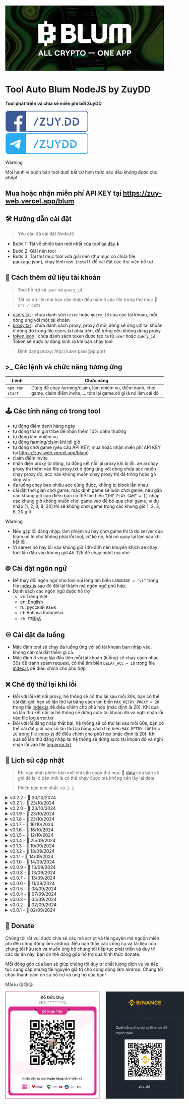 ![Blum banner](https://raw.githubusercontent.com/zuydd/image/main/blum.jpeg)

# Tool Auto Blum NodeJS by ZuyDD

**Tool phát triển và chia sẻ miễn phí bởi ZuyDD**

<a href="https://www.facebook.com/zuy.dd"><img src="https://raw.githubusercontent.com/zuydd/image/main/facebook.svg" alt="Facebook"></a>
<a href="https://t.me/zuydd"><img src="https://raw.githubusercontent.com/zuydd/image/main/telegram.svg" alt="Telegram"></a>

> [!WARNING]
> Mọi hành vi buôn bán tool dưới bất cứ hình thức nào đều không được cho phép!

## Mua hoặc nhận miễn phí API KEY tại https://zuy-web.vercel.app/blum

## 🛠️ Hướng dẫn cài đặt

> Yêu cầu đã cài đặt NodeJS

- Bước 1: Tải về phiên bản mới nhất của tool [tại đây ⬇️](https://github.com/zuydd/blum/archive/refs/heads/main.zip)
- Bước 2: Giải nén tool
- Bước 3: Tại thư mục tool vừa giải nén (thư mục có chứa file package.json), chạy lệnh `npm install` để cài đặt các thư viện bổ trợ

## 💾 Cách thêm dữ liệu tài khoản

> Tool hỗ trợ cả `user` và `query_id`

> Tất cả dữ liệu mà bạn cần nhập đều nằm ở các file trong thư mục 📁 `src / data`

- [users.txt](src/data/users.txt) : chứa danh sách `user` hoặc `query_id` của các tài khoản, mỗi dòng ứng với một tài khoản
- [proxy.txt](src/data/proxy.txt) : chứa danh sách proxy, proxy ở mỗi dòng sẽ ứng với tài khoản ở dòng đó trong file users.txt phía trên, để trống nếu không dùng proxy
- [token.json](src/data/token.json) : chứa danh sách token được tạo ra từ `user` hoặc `query_id`. Token sẽ được tự động sinh ra khi bạn chạy tool

> Định dạng proxy: http://user:pass@ip:port

## >\_ Các lệnh và chức năng tương ứng

| Lệnh            | Chức năng                                                                                                                  |
| --------------- | -------------------------------------------------------------------------------------------------------------------------- |
| `npm run start` | Dùng để chạy farming/claim, làm nhiệm vụ, điểm danh, chơi game, claim điểm invite,.... tóm lại game có gì là nó làm cái đó |

## 🕹️ Các tính năng có trong tool

- tự động điểm danh hàng ngày
- tự động tham gia tribe để nhận thêm 10% điểm thưởng
- tự động làm nhiệm vụ
- tự động farming/claim khi tới giờ
- tự động chơi game (yêu cầu API KEY, mua hoặc nhận miễn phí API KEY tại https://zuy-web.vercel.app/blum)
- claim điểm invite
- nhận diện proxy tự động, tự động kết nối lại proxy khi bị lỗi. ae ai chạy proxy thì thêm vào file proxy.txt ở dòng ứng với dòng chứa acc muốn chạy proxy đó, acc nào không muốn chạy proxy thì để trống hoặc gõ skip vào
- đa luồng chạy bao nhiêu acc cũng được, không bị block lẫn nhau
- cài đặt thời gian chơi game, mặc định game sẽ luôn chơi game, nếu gắp các khung giờ cao điểm bạn có thể tìm biến `TIME_PLAY_GAME = []` nhập các khung giờ không muốn chơi game vào để bỏ qua chơi game, ví dụ nhập [1, 2, 3, 8, 20] thì sẽ không chơi game trong các khung giờ 1, 2, 3, 8, 20 giờ

> [!WARNING]
>
> - Nếu gặp lỗi đăng nhập, làm nhiệm vụ hay chơi game thì là do server của blum nó lỏ chứ không phải lỗi tool, cứ kệ nó, hồi nó quay lại làm sau khi hết lỗi.
> - Vì server nó hay lỗi vào khung giờ 14h-24h nên khuyến khích ae chạy tool lần đầu vào khung giờ 4h-12h để chạy mượt mà nhé

## 🌐 Cài đặt ngôn ngữ

- Để thay đổi ngôn ngữ cho tool vui lòng tìm biến `LANGUAGE = "vi"` trong file [index.js](src/run/index.js) sau đó đổi lại thành mã ngôn ngữ phù hợp.
- Danh sách các ngôn ngữ được hỗ trợ
  - vi: Tiếng Việt
  - en: English
  - ru: русский язык
  - id: Bahasa Indonèsia
  - zh: 中国话

## ♾ Cài đặt đa luồng

- Mặc định tool sẽ chạy đa luồng ứng với số tài khoản bạn nhập vào, không cần cài đặt thêm gì cả.
- Mặc định ở vòng lặp đầu tiên mỗi tài khoản (luồng) sẽ chạy cách nhau 30s để tránh spam request, có thể tìm biến `DELAY_ACC = 10` trong file [index.js](src/run/index.js) để điều chỉnh cho phù hợp

## ❌ Chế độ thử lại khi lỗi

- Đỗi với lỗi kết nối proxy, hệ thống sẽ cố thử lại sau mỗi 30s, bạn có thể cài đặt giới hạn số lần thử lại bằng cách tìm biến `MAX_RETRY_PROXY = 20` trong file [index.js](src/run/index.js) để điều chỉnh cho phù hợp (mặc định là 20). Khi quá số lần thử kết nối lại hệ thống sẽ dừng auto tài khoản đó và nghi nhận lỗi vào file [log.error.txt](src/data/log.error.txt)
- Đỗi với lỗi đăng nhập thất bại, hệ thống sẽ cố thử lại sau mỗi 60s, bạn có thể cài đặt giới hạn số lần thử lại bằng cách tìm biến `MAX_RETRY_LOGIN = 20` trong file [index.js](src/run/index.js) để điều chỉnh cho phù hợp (mặc định là 20). Khi quá số lần thử đăng nhập lại hệ thống sẽ dừng auto tài khoản đó và nghi nhận lỗi vào file [log.error.txt](src/data/log.error.txt)

## 🔄 Lịch sử cập nhật

> Khi cập nhật phiên bản mới chỉ cần copy thư mục 📁 [data](src/data) của bản cũ ghi đè lại ở bản mới là có thể chạy được mà không cần lấy lại data

> Phiên bản mới nhất: `v0.2.2`

<details>
<summary>v0.2.2 - 📅 30/10/2024</summary>
  
- Random máy chủ
- Thêm tuỳ chọn ngôn ngữ
</details>
<details>
<summary>v0.2.1 - 📅 23/10/2024</summary>
  
- Thay đổi số lượng DOGS nhận được mỗi lần chơi game
</details>
<details>
<summary>v0.2.0 - 📅 23/10/2024</summary>
  
- Fix lỗi không bỏ qua chơi game khi không có API KEY
</details>
<details>
<summary>v0.1.9 - 📅 23/10/2024</summary>
  
- Fix lỗi dừng tool
</details>
<details>
<summary>v0.1.8 - 📅 23/10/2024</summary>
  
- Thêm fake thiết bị
- Thêm hệ thống API KEY chơi game
</details>
<details>
<summary>v0.1.7 - 📅 16/10/2024</summary>
  
- Thay đổi cơ chế cài đặt thời gian không chơi game (mặc định sẽ luôn chơi game)
</details>
<details>
<summary>v0.1.6 - 📅 16/10/2024</summary>
  
- Fix lỗi chơi game
- Thêm nhặt chó (DOGS) khi chơi game
</details>
<details>
<summary>v0.1.5 - 📅 12/10/2024</summary>
  
- Tạm bỏ qua chơi game, sẽ fix sau
</details>
<details>
<summary>v0.1.4 - 📅 25/09/2024</summary>
  
- Tạm bỏ qua làm nhiệm vụ do server lỗi (sẽ tự động mở lại khi server ổn định)
</details>
<details>
<summary>v0.1.3 - 📅 19/09/2024</summary>
  
- Fix lỗi làm nhiệm vụ
</details>
<details>
<summary>v0.1.2 - 📅 18/09/2024</summary>
  
- Thêm làm nhiệm vụ X Empire
</details>
<details>
<summary>v0.1.1 - 📅 14/09/2024</summary>
  
- Fix lỗi vòng lặp liên tục
- Thêm thông báo từ hệ thống và kiểm tra version
- Thêm giới hạn thời gian chơi game tránh lúc server bị lag, mặc định chỉ chơi game từ 1h sáng đến 13h trưa (giờ Việt Nam UTC+7).
</details>
<details>
<summary>v0.1.0 - 📅 14/09/2024</summary>
  
- Thêm làm nhiệm vụ weekly
</details>
<details>
<summary>v0.0.9 - 📅 13/09/2024</summary>
  
- Sửa lỗi spam request server github
</details>
<details>
<summary>v0.0.8 - 📅 13/09/2024</summary>
  
- Fix lỗi lấy data từ server
</details>
<details>
<summary>v0.0.7 - 📅 13/09/2024</summary>
  
- Fix lỗi lấy danh sách nhiệm vụ thất bại
- Hỗ trợ làm nhiệm vụ Promo
- Thêm đếm ngược đến lần chạy tiếp theo
- Tự động lấy data câu trả lời từ server sau mỗi 20-40 phút
</details>
<details>
<summary>v0.0.6 - 📅 11/09/2024</summary>
  
- Thêm tự động làm các task yêu cầu trả lời câu hỏi (do server blum không ổn định nên có thể lần đầu làm sẽ bị lỗi, mọi người cứ kệ nó để hồi nó quay lại làm là được)
- Sửa lỗi chức năng điểm danh (checkin) hiển thị đúng trạng thái và phần thưởng khi điểm danh
- Sửa lỗi không tự động claim điểm giới thiệu
- Fix lỗi lấy danh sách nhiệm vụ thất bại
</details>
<details>
<summary>v0.0.5 - 📅 08/09/2024</summary>
  
- Thêm cơ chế giới hạn số lần thử lại khi lỗi proxy/đăng nhập
- Ghi nhận lỗi vào file log khi thử lại quá số lần cài đặt để các bạn chạy nhiều acc tiện theo dõi
- Cập nhật chính xác số vé chơi game sau khi checkin
</details>
<details>
<summary>v0.0.4 - 📅 07/09/2024</summary>
  
- Cập nhật lại data task, fix lỗi không làm task
</details>
<details>
<summary>v0.0.3 - 📅 05/09/2024</summary>
  
- Thay đổi API login
</details>
<details>
<summary>v0.0.2 - 📅 02/09/2024</summary>
  
- Điều chỉnh điểm point chơi game về đúng với thực tế (từ 180 - 200)
</details>
<details>
<summary>v0.0.1 - 📅 02/09/2024</summary>
  
- Chia sẽ tool đến cộng đồng
</details>

## 🎁 Donate

Chúng tôi rất vui được chia sẻ các mã script và tài nguyên mã nguồn miễn phí đến cộng đồng làm airdrop. Nếu bạn thấy các công cụ và tài liệu của chúng tôi hữu ích và muốn ủng hộ chúng tôi tiếp tục phát triển và duy trì các dự án này, bạn có thể đóng góp hỗ trợ qua hình thức donate.

Mỗi đóng góp của bạn sẽ giúp chúng tôi duy trì chất lượng dịch vụ và tiếp tục cung cấp những tài nguyên giá trị cho cộng đồng làm airdrop. Chúng tôi chân thành cảm ơn sự hỗ trợ và ủng hộ của bạn!

Mãi iu 😘😘😘

<div style="display: flex; gap: 20px;">
  <img src="https://raw.githubusercontent.com/zuydd/image/main/qr-momo.png" alt="QR Momo" height="340" />
  <img src="https://raw.githubusercontent.com/zuydd/image/main/qr-binance.jpg" alt="QR Binance" height="340" />
</div>
